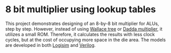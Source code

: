 # 8 bit multiplier using lookup tables
This project demonstrates designing of an 8-by-8 bit multiplier for ALUs, step by step. However, instead of using [Wallace tree](https://en.wikipedia.org/wiki/Wallace_tree) or [Dadda multiplier](https://en.wikipedia.org/wiki/Dadda_multiplier), it utilizes a small ROM. Therefore, it calculates the results with less clock cycles, but at the cost of occupying more space in the die area. The models are developed in both [Logisim](http://www.cburch.com/logisim/) and [Verilog](https://en.wikipedia.org/wiki/Verilog).
